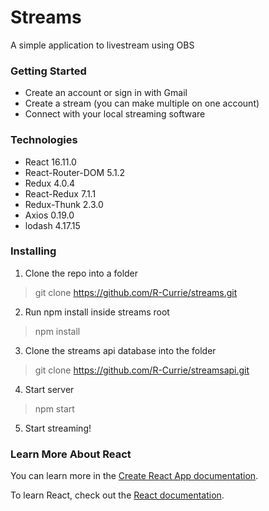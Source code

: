 # Streams

A simple application to livestream using OBS

### Getting Started
* Create an account or sign in with Gmail
* Create a stream (you can make multiple on one account)
* Connect with your local streaming software

### Technologies
* React 16.11.0
* React-Router-DOM 5.1.2
* Redux 4.0.4
* React-Redux 7.1.1
* Redux-Thunk 2.3.0
* Axios 0.19.0
* lodash 4.17.15

### Installing

1. Clone the repo into a folder
> git clone https://github.com/R-Currie/streams.git
2. Run npm install inside streams root
> npm install
3. Clone the streams api database into the folder
> git clone https://github.com/R-Currie/streamsapi.git
4. Start server
> npm start
5. Start streaming!

### Learn More About React

You can learn more in the [Create React App documentation](https://facebook.github.io/create-react-app/docs/getting-started).

To learn React, check out the [React documentation](https://reactjs.org/).

